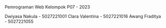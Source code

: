 Pemrograman Web Kelompok P07 - 2023

Dwiyasa Nakula - 5027221001
Clara Valentina - 5027221016
Awang Fraditya - 5027221055
